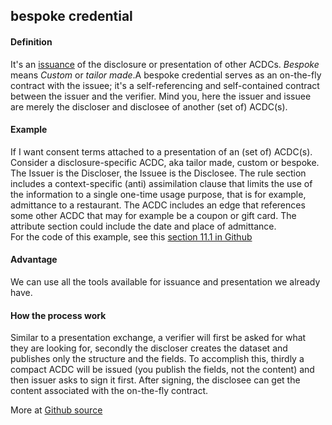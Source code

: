 ## bespoke credential

<h4>Definition</h4><p>It&#39;s an <a href="issuance-event">issuance</a> of the disclosure or presentation of other ACDCs. <em>Bespoke</em> means <em>Custom</em> or <em>tailor made</em>.A bespoke credential serves as an on-the-fly contract with the issuee; it&#39;s a self-referencing and self-contained contract between the issuer and the verifier. Mind you, here the issuer and issuee are merely the discloser and disclosee of another (set of) ACDC(s).</p><h4>Example</h4><p>If I want consent terms attached to a presentation of an (set of) ACDC(s).<br>Consider a disclosure-specific ACDC, aka tailor made, custom or bespoke. The Issuer is the Discloser, the Issuee is the Disclosee. The rule section includes a context-specific (anti) assimilation clause that limits the use of the information to a single one-time usage purpose, that is for example, admittance to a restaurant. The ACDC includes an edge that references some other ACDC that may for example be a coupon or gift card. The attribute section could include the date and place of admittance.<br>For the code of this example, see this <a href="https://weboftrust.github.io/ietf-acdc/draft-ssmith-acdc.html#section-11.1">section 11.1 in Github</a></p><h4>Advantage</h4><p>We can use all the tools available for issuance and presentation we already have.</p><h4>How the process work</h4><p>Similar to a presentation exchange, a verifier will first be asked for what they are looking for, secondly the discloser creates the dataset and publishes only the structure and the fields. To accomplish this, thirdly a compact ACDC will be issued (you publish the fields, not the content) and then issuer asks to sign it first. After signing, the disclosee can get the content associated with the on-the-fly contract.</p><p>More at <a href="https://weboftrust.github.io/ietf-acdc/draft-ssmith-acdc.html#name-disclosure-specific-bespoke">Github source</a> </p>


